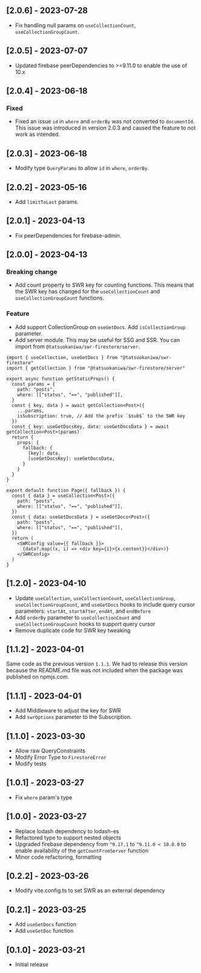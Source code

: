 ## [2.0.6] - 2023-07-28

- Fix handling null params on `useCollectionCount`, `useCollectionGroupCount`.

## [2.0.5] - 2023-07-07

- Updated firebase peerDependencies to >=9.11.0 to enable the use of 10.x

## [2.0.4] - 2023-06-18

### Fixed

- Fixed an issue `id` in `where` and `orderBy` was not converted to `documentId`. This issue was introduced in version 2.0.3 and caused the feature to not work as intended.

## [2.0.3] - 2023-06-18

- Modify type `QueryParams` to allow `id` in `where`, `orderBy`.

## [2.0.2] - 2023-05-16

- Add `limitToLast` params.

## [2.0.1] - 2023-04-13

- Fix peerDependencies for firebase-admin.

## [2.0.0] - 2023-04-13

### Breaking change

- Add count property to SWR key for counting functions.
  This means that the SWR key has changed for the `useCollectionCount` and `useCollectionGroupCount` functions.

### Feature

- Add support CollectionGroup on `useGetDocs`. Add `isCollectionGroup` parameter.
- Add server module. This may be useful for SSG and SSR. You can import from `@tatsuokaniwa/swr-firestore/server`.

```tsx
import { useCollection, useGetDocs } from "@tatsuokaniwa/swr-firestore"
import { getCollection } from "@tatsuokaniwa/swr-firestore/server"

export async function getStaticProps() {
  const params = {
    path: "posts",
    where: [["status", "==", "published"]],
  }
  const { key, data } = await getCollection<Post>({
    ...params,
    isSubscription: true, // Add the prefix `$sub$` to the SWR key
  })
  const { key: useGetDocsKey, data: useGetDocsData } = await getCollection<Post>(params)
  return {
    props: {
      fallback: {
        [key]: data,
        [useGetDocsKey]: useGetDocsData,
      }
    }
  }
}

export default function Page({ fallback }) {
  const { data } = useCollection<Post>({
    path: "posts",
    where: [["status", "==", "published"]],
  })
  const { data: useGetDocsData } = useGetDocs<Post>({
    path: "posts",
    where: [["status", "==", "published"]],
  })
  return (
    <SWRConfig value={{ fallback }}>
      {data?.map((x, i) => <div key={i}>{x.content}}</div>)}
    </SWRConfig>
  )
}

```

## [1.2.0] - 2023-04-10

- Update `useCollection`, `useCollectionCount`, `useCollectionGroup`, `useCollectionGroupCount`, and `useGetDocs` hooks to include query cursor parameters: `startAt`, `startAfter`, `endAt`, and `endBefore`
- Add `orderBy` parameter to `useCollectionCount` and `useCollectionGroupCount` hooks to support query cursor
- Remove duplicate code for SWR key tweaking

## [1.1.2] - 2023-04-01

Same code as the previous version `1.1.1`.
We had to release this version because the README.md file was not included when the package was published on npmjs.com.

## [1.1.1] - 2023-04-01

- Add Middleware to adjust the key for SWR
- Add `swrOptions` parameter to the Subscription.

## [1.1.0] - 2023-03-30

- Allow raw QueryConstraints
- Modify Error Type to `FirestoreError`
- Modify tests

## [1.0.1] - 2023-03-27

- Fix `where` param's type

## [1.0.0] - 2023-03-27

- Replace lodash dependency to lodash-es
- Refactored type to support nested objects
- Upgraded firebase dependency from `^9.17.1` to `^9.11.0 < 10.0.0` to enable availability of the `getCountFromServer` function
- Minor code refactoring, formatting

## [0.2.2] - 2023-03-26

- Modify vite.config.ts to set SWR as an external dependency

## [0.2.1] - 2023-03-25

- Add `useGetDocs` function
- Add `useGetDoc` function

## [0.1.0] - 2023-03-21

- Initial release
